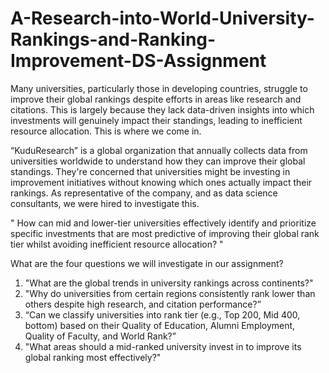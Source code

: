 # A-Research-into-World-University-Rankings-and-Ranking-Improvement-DS-Assignment
Many universities, particularly those in developing countries, struggle to improve their global rankings despite efforts in areas like research and citations. This is largely because they lack data-driven insights into which investments will genuinely impact their standings, leading to inefficient resource allocation. This is where we come in. 

“KuduResearch” is a global organization that annually collects data from universities worldwide to understand how they can improve their global standings. They're concerned that universities might be investing in improvement initiatives without knowing which ones actually impact their rankings. As representative of the company, and as data science consultants, we were hired to investigate this.

" How can mid and lower-tier universities effectively identify and prioritize specific investments that are most predictive of improving their global rank tier whilst avoiding inefficient resource allocation? " 

What are the four questions we will investigate in our assignment? 
1. "What are the global trends in university rankings across continents?"
2. "Why do universities from certain regions consistently rank lower than others despite high research, and citation performance?”
3. “Can we classify universities into rank tier (e.g., Top 200, Mid 400, bottom) based on their Quality of Education, Alumni Employment, Quality of Faculty, and World Rank?”
4. "What areas should a mid-ranked university invest in to improve its global ranking most effectively?"
